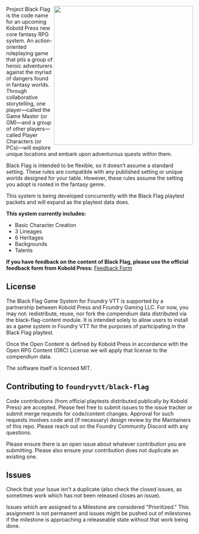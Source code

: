 <img src="https://user-images.githubusercontent.com/26660743/218602584-02b1af12-c8b4-4f06-ae25-0689bae5159b.png" align="right" width=375></img>

Project Black Flag is the code name for an upcoming Kobold Press new core fantasy RPG system. An action-oriented roleplaying game that pits a group of heroic adventurers against the myriad of dangers found in fantasy worlds. Through collaborative storytelling, one player—called the Game Master (or GM)—and  a group of other players—called Player Characters (or PCs)—will  explore unique locations and embark upon adventurous quests within them.

Black Flag is intended to be flexible, so it doesn’t assume a standard setting. These rules are compatible with any published setting or unique worlds designed for your table. However, these rules assume the setting you adopt is rooted in the fantasy genre. 

This system is being developed concurrently with the Black Flag playtest packets and will expand as the playtest data does.

**This system currently includes:**
- Basic Character Creation
- 3 Lineages
- 6 Heritages
- Backgrounds
- Talents

**If you have feedback on the content of Black Flag, please use the official feedback form from Kobold Press:** [Feedback Form](https://koboldpress.com/project-black-flag-playtest-packet-1-feedback/)

## License
The Black Flag Game System for Foundry VTT is supported by a partnership between Kobold Press and Foundry Gaming LLC. For now, you may not: redistribute, reuse, nor fork the compendium data distributed via the black-flag-content module. It is intended solely to allow users to install as a game system in Foundry VTT for the purposes of participating in the Black Flag playtest.

Once the Open Content is defined by Kobold Press in accordance with the Open RPG Content (ORC) License we will apply that license to the compendium data.

The software itself is licensed MIT.

## Contributing to `foundryvtt/black-flag`

Code contributions (from official playtests distributed publically by Kobold Press) are accepted. Please feel free to submit issues to the issue tracker or submit merge requests for code/content changes. Approval for such requests involves code and (if necessary) design review by the Maintainers of this repo. Please reach out on the Foundry Community Discord with any questions.

Please ensure there is an open issue about whatever contribution you are submitting. Please also ensure your contribution does not duplicate an existing one.

## Issues

Check that your Issue isn't a duplicate (also check the closed issues, as sometimes work which has not been released closes an issue).

Issues which are assigned to a Milestone are considered "Prioritized." This assignment is not permanent and issues might be pushed out of milestones if the milestone is approaching a releaseable state without that work being done.
